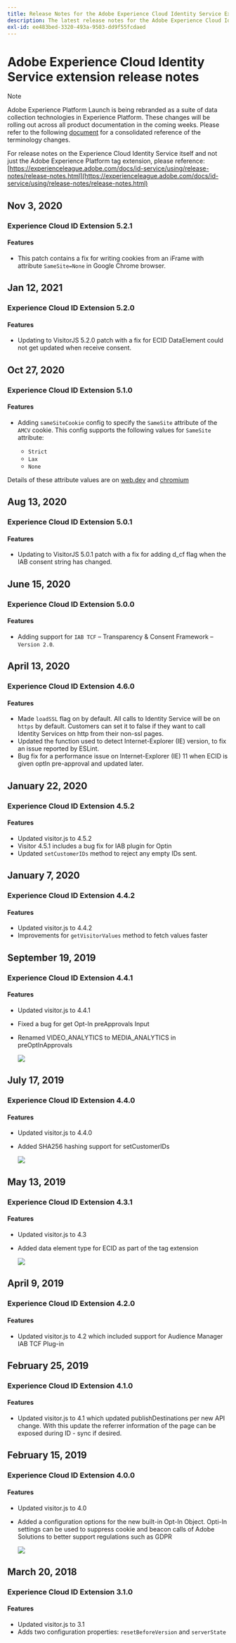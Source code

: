 ```yaml
---
title: Release Notes for the Adobe Experience Cloud Identity Service Extension
description: The latest release notes for the Adobe Experience Cloud Identity Service tag extension in Adobe Experience Platform.
exl-id: ee483bed-3320-493a-9503-dd9f55fcdaed
---
```

# Adobe Experience Cloud Identity Service extension release notes

>[!NOTE]
>
>Adobe Experience Platform Launch is being rebranded as a suite of data collection technologies in Experience Platform. These changes will be rolling out across all product documentation in the coming weeks. Please refer to the following [document](../../../launch-term-updates.md) for a consolidated reference of the terminology changes.

For release notes on the Experience Cloud Identity Service itself and not just the Adobe Experience Platform tag extension, please reference: [https://experienceleague.adobe.com/docs/id-service/using/release-notes/release-notes.html](https://experienceleague.adobe.com/docs/id-service/using/release-notes/release-notes.html)

## Nov 3, 2020

### Experience Cloud ID Extension 5.2.1

#### **Features**

* This patch contains a fix for writing cookies from an iFrame with attribute `SameSite=None` in Google Chrome browser.

## Jan 12, 2021

### Experience Cloud ID Extension 5.2.0

#### **Features**

* Updating to VisitorJS 5.2.0 patch with a fix for ECID DataElement could not get updated when receive consent.

## Oct 27, 2020

### Experience Cloud ID Extension 5.1.0

#### **Features**

* Adding `sameSiteCookie` config to specify the `SameSite` attribute of the `AMCV` cookie.
This config supports the following values for `SameSite` attribute:

  * `Strict`
  * `Lax`
  * `None`

Details of these attribute values are on [web.dev](https://web.dev/samesite-cookies-explained/) and [chromium](https://www.chromium.org/updates/same-site)


## Aug 13, 2020

### Experience Cloud ID Extension 5.0.1

#### **Features**

* Updating to VisitorJS 5.0.1 patch with a fix for adding d_cf flag when the IAB consent string has changed.

## June 15, 2020

### Experience Cloud ID Extension 5.0.0

#### **Features**

* Adding support for `IAB TCF` – Transparency & Consent Framework – `Version 2.0`.

## April 13, 2020

### Experience Cloud ID Extension 4.6.0

#### **Features**

* Made `loadSSL` flag on by default. All calls to Identity Service will be on `https` by default. Customers can set it to false if they want to call Identity Services on http from their non-ssl pages.
* Updated the function used to detect Internet-Explorer (IE) version, to fix an issue reported by ESLint.
* Bug fix for a performance issue on Internet-Explorer (IE) 11 when ECID is given optIn pre-approval and updated later.

## January 22, 2020

### Experience Cloud ID Extension 4.5.2

#### **Features**

* Updated visitor.js to 4.5.2
* Visitor 4.5.1 includes a bug fix for IAB plugin for Optin
* Updated `setCustomerIDs` method to reject any empty IDs sent.

## January 7, 2020

### Experience Cloud ID Extension 4.4.2

#### **Features**

* Updated visitor.js to 4.4.2
* Improvements for `getVisitorValues` method to fetch values faster


## September 19, 2019

### Experience Cloud ID Extension 4.4.1

#### **Features**

* Updated visitor.js to 4.4.1
* Fixed a bug for get Opt-In preApprovals Input
* Renamed VIDEO_ANALYTICS to MEDIA_ANALYTICS in preOptInApprovals

  ![](../../../images/ecid-media-analytics.png)

## July 17, 2019

### Experience Cloud ID Extension 4.4.0

#### **Features**

* Updated visitor.js to 4.4.0
* Added SHA256 hashing support for setCustomerIDs

  ![](../../../images/ecid-setCustomerIDs-hash.png)

## May 13, 2019

### Experience Cloud ID Extension 4.3.1

#### **Features**

* Updated visitor.js to 4.3
* Added data element type for ECID as part of the tag extension

  ![](../../../images/ecid-data-element.png)

## April 9, 2019

### Experience Cloud ID Extension 4.2.0

#### **Features**

* Updated visitor.js to 4.2 which included support for Audience Manager IAB TCF Plug-in

## February 25, 2019

### Experience Cloud ID Extension 4.1.0

#### **Features**

* Updated visitor.js to 4.1 which updated publishDestinations per new API change. With this update the referrer information of the page can be exposed during ID - sync if desired.

## February 15, 2019

### Experience Cloud ID Extension 4.0.0

#### **Features**

* Updated visitor.js to 4.0
* Added a configuration options for the new built-in Opt-In Object. Opti-In settings can be used to suppress cookie and beacon calls of Adobe Solutions to better support regulations such as GDPR

  ![](/help/images/ext-mcid-opt-in.png)

## March 20, 2018

### Experience Cloud ID Extension 3.1.0

#### **Features**

* Updated visitor.js to 3.1
* Adds two configuration properties: `resetBeforeVersion` and `serverState`
